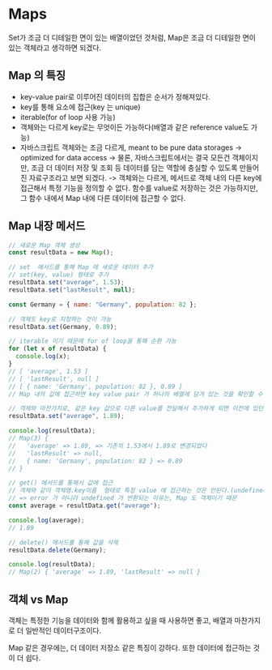 # Maps

Set가 조금 더 디테일한 면이 있는 배열이었던 것처럼, Map은 조금 더 디테일한 면이 있는 객체라고 생각하면 되겠다.

## Map 의 특징

- key-value pair로 이루어진 데이터의 집합은 순서가 정해져있다.
- key를 통해 요소에 접근(key 는 unique)
- iterable(for of loop 사용 가능)
- 객체와는 다르게 key로는 무엇이든 가능하다(배열과 같은 reference value도 가능)
- 자바스크립트 객체와는 조금 다르게, meant to be pure data storages
  -> optimized for data access
  -> 물론, 자바스크립트에서는 결국 모든건 객체이지만, 조금 더 데이터 저장 및 조회 등 데이터를 담는 역할에 충실할 수 있도록 만들어진 자료구조라고 보면 되겠다.
  -> 객체와는 다르게, 메서드로 객체 내의 다른 key에 접근해서 특정 기능을 정의할 수 없다. 함수를 value로 저장하는 것은 가능하지만, 그 함수 내에서 Map 내에 다른 데이터에 접근할 수 없다.

## Map 내장 메서드

```javascript
// 새로운 Map 객체 생성
const resultData = new Map();

// set  메서드를 통해 Map 에 새로운 데이터 추가
// set(key, value) 형태로 추가
resultData.set("average", 1.53);
resultData.set("lastResult", null);

const Germany = { name: "Germany", population: 82 };

// 객체도 key로 지정하는 것이 가능
resultData.set(Germany, 0.89);

// iterable 이기 때문에 for of loop을 통해 순환 가능
for (let x of resultData) {
  console.log(x);
}
// [ 'average', 1.53 ]
// [ 'lastResult', null ]
// [ { name: 'Germany', population: 82 }, 0.89 ]
// Map 내의 값에 접근하면 key value pair 가 하나의 배열에 담겨 있는 것을 확인할 수 있다.

// 객체와 마찬가지로, 같은 key 값으로 다른 value를 전달해서 추가하게 되면 이전에 있던 value를 덮어씌운다.
resultData.set("average", 1.89);

console.log(resultData);
// Map(3) {
//   'average' => 1.89, => 기존의 1.53에서 1.89로 변경되었다
//   'lastResult' => null,
//   { name: 'Germany', population: 82 } => 0.89
// }

// get() 메서드를 통해서 값에 접근
// 객체와 같이 객체명.key이름  형태로 특정 value 에 접근하는 것은 안된다.(undefined 반환)
// => error 가 아니라 undefined 가 반환되는 이유는, Map 도 객체이기 때문
const average = resultData.get("average");

console.log(average);
// 1.89

// delete() 메서드를 통해 값을 삭제
resultData.delete(Germany);

console.log(resultData);
// Map(2) { 'average' => 1.89, 'lastResult' => null }
```

## 객체 vs Map

객체는 특정한 기능을 데이터와 함께 활용하고 싶을 때 사용하면 좋고, 배열과 마찬가지로 더 일반적인 데이터구조이다.

Map 같은 경우에는, 더 데이터 저장소 같은 특징이 강하다. 또한 데이터에 접근하는 것이 더 쉽다.
